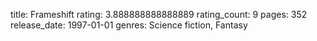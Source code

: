 title: Frameshift
rating: 3.888888888888889
rating_count: 9
pages: 352
release_date: 1997-01-01
genres: Science fiction, Fantasy